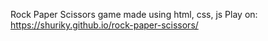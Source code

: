 Rock Paper Scissors game made using html, css, js
Play on: https://shuriky.github.io/rock-paper-scissors/
